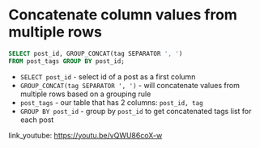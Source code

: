 # Concatenate column values from multiple rows

```sql
SELECT post_id, GROUP_CONCAT(tag SEPARATOR ', ')
FROM post_tags GROUP BY post_id;
```

- `SELECT post_id` - select id of a post as a first column 
- `GROUP_CONCAT(tag SEPARATOR ', ')` - will concatenate values from multiple rows based on a grouping rule
- `post_tags` - our table that has 2 columns: ```post_id, tag```
- `GROUP BY post_id` - group by ```post_id``` to get concatenated tags list for each post


link_youtube: https://youtu.be/vQWU86coX-w
